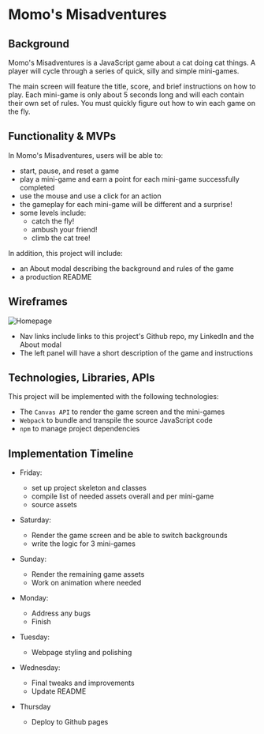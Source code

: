 # Momo's Misadventures

## Background
Momo's Misadventures is a JavaScript game about a cat doing cat things. A player will cycle through a series of quick, silly and simple mini-games. 

The main screen will feature the title, score, and brief instructions on how to play. Each mini-game is only about 5 seconds long and will each contain their own set of rules. You must quickly figure out how to win each game on the fly. 


## Functionality & MVPs

In Momo's Misadventures, users will be able to:

- start, pause, and reset a game
- play a mini-game and earn a point for each mini-game successfully completed
- use the mouse and use a click for an action
- the gameplay for each mini-game will be different and a surprise!
- some levels include: 
    - catch the fly!
    - ambush your friend!
    - climb the cat tree!

In addition, this project will include: 
- an About modal describing the background and rules of the game
- a production README

## Wireframes

![Homepage](https://user-images.githubusercontent.com/114616864/205216514-47f3dec9-0d9e-4c45-9acb-928d71b6dc80.png)



- Nav links include links to this project's Github repo, my LinkedIn and the About modal
- The left panel will have a short description of the game and instructions

## Technologies, Libraries, APIs

This project will be implemented with the following technologies:

- The `Canvas API` to render the game screen and the mini-games
- `Webpack` to bundle and transpile the source JavaScript code
- `npm` to manage project dependencies

## Implementation Timeline

- Friday:
  - set up project skeleton and classes 
  - compile list of needed assets overall and per mini-game
  - source assets

- Saturday:
  - Render the game screen and be able to switch backgrounds
  - write the logic for 3 mini-games 

- Sunday: 
  - Render the remaining game assets 
  - Work on animation where needed

- Monday: 
  - Address any bugs
  - Finish 

- Tuesday: 
  - Webpage styling and polishing

- Wednesday:
  - Final tweaks and improvements
  - Update README 

- Thursday
  - Deploy to Github pages
